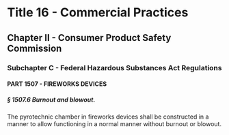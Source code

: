 
# Title 16 - Commercial Practices
## Chapter II - Consumer Product Safety Commission
### Subchapter C - Federal Hazardous Substances Act Regulations
#### PART 1507 - FIREWORKS DEVICES
##### § 1507.6 Burnout and blowout.

The pyrotechnic chamber in fireworks devices shall be constructed in a manner to allow functioning in a normal manner without burnout or blowout.
